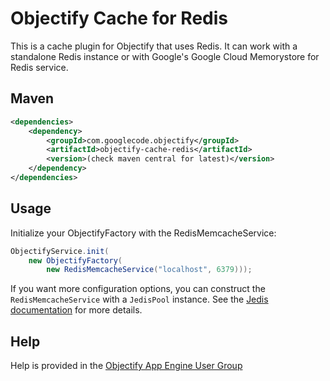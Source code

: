 # Objectify Cache for Redis

This is a cache plugin for Objectify that uses Redis. It can work with a standalone Redis instance or with Google's Google Cloud Memorystore for Redis service.

## Maven

```xml
<dependencies>
    <dependency>
        <groupId>com.googlecode.objectify</groupId>
        <artifactId>objectify-cache-redis</artifactId>
        <version>(check maven central for latest)</version>
    </dependency>
</dependencies>
```

## Usage

Initialize your ObjectifyFactory with the RedisMemcacheService:

```java
ObjectifyService.init(
    new ObjectifyFactory(
        new RedisMemcacheService("localhost", 6379)));
```

If you want more configuration options, you can construct the `RedisMemcacheService` with a `JedisPool` instance. See the [Jedis documentation](https://github.com/xetorthio/jedis) for more details.

## Help

Help is provided in the
[Objectify App Engine User Group](https://groups.google.com/forum/?fromgroups#!forum/objectify-appengine)
